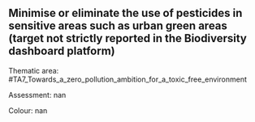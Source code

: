 ## Minimise or eliminate the use of pesticides in sensitive areas such as urban green areas (target not strictly reported in the Biodiversity dashboard platform)

Thematic area: #TA7_Towards_a_zero_pollution_ambition_for_a_toxic_free_environment

Assessment: nan

Colour: nan